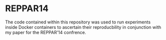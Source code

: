 REPPAR14
========

The code contained within this repository was used to run experiments inside Docker containers to ascertain their reproducbility in conjunction with my paper for the REPPAR'14 confrence.
